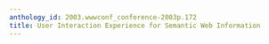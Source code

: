 ```yaml
---
anthology_id: 2003.wwwconf_conference-2003p.172
title: User Interaction Experience for Semantic Web Information
---
```

